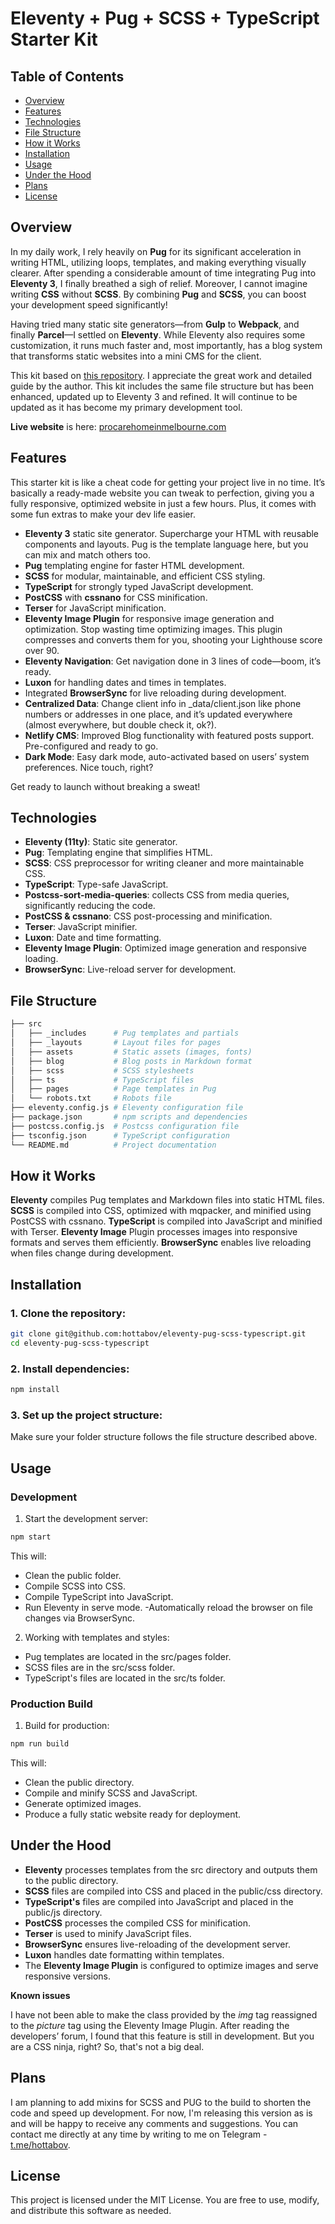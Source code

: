# Eleventy + Pug + SCSS + TypeScript Starter Kit

## Table of Contents
- [Overview](#overview)
- [Features](#features)
- [Technologies](#technologies)
- [File Structure](#file-structure)
- [How it Works](#how-it-works)
- [Installation](#installation)
- [Usage](#usage)
- [Under the Hood](#under-the-hood)
- [Plans](#plans)
- [License](#license)

## Overview

In my daily work, I rely heavily on **Pug** for its significant acceleration in writing HTML, utilizing loops, templates, and making everything visually clearer. After spending a considerable amount of time integrating Pug into **Eleventy 3**, I finally breathed a sigh of relief. Moreover, I cannot imagine writing **CSS** without **SCSS**. By combining **Pug** and **SCSS**, you can boost your development speed significantly!

Having tried many static site generators—from **Gulp** to **Webpack**, and finally **Parcel**—I settled on **Eleventy**. While Eleventy also requires some customization, it runs much faster and, most importantly, has a blog system that transforms static websites into a mini CMS for the client.

This kit based on [this repository](https://github.com/Oak-Harbor-Kits/Starter-Kit-V4-Eleventy). I appreciate the great work and detailed guide by the author. This kit includes the same file structure but has been enhanced, updated up to Eleventy 3 and refined. It will continue to be updated as it has become my primary development tool.

**Live website** is here: [procarehomeinmelbourne.com](https://procarehomeinmelbourne.com)

## Features

This starter kit is like a cheat code for getting your project live in no time. It’s basically a ready-made website you can tweak to perfection, giving you a fully responsive, optimized website in just a few hours. Plus, it comes with some fun extras to make your dev life easier.

- **Eleventy 3** static site generator. Supercharge your HTML with reusable components and layouts. Pug is the template language here, but you can mix and match others too.
- **Pug** templating engine for faster HTML development.
- **SCSS** for modular, maintainable, and efficient CSS styling.
- **TypeScript** for strongly typed JavaScript development.
- **PostCSS** with **cssnano** for CSS minification.
- **Terser** for JavaScript minification.
- **Eleventy Image Plugin** for responsive image generation and optimization. Stop wasting time optimizing images. This plugin compresses and converts them for you, shooting your Lighthouse score over 90.
- **Eleventy Navigation**: Get navigation done in 3 lines of code—boom, it’s ready.
- **Luxon** for handling dates and times in templates.
- Integrated **BrowserSync** for live reloading during development.
- **Centralized Data**: Change client info in _data/client.json like phone numbers or addresses in one place, and it’s updated everywhere (almost everywhere, but double check it, ok?).
- **Netlify CMS**: Improved Blog functionality with featured posts support. Pre-configured and ready to go.
- **Dark Mode**: Easy dark mode, auto-activated based on users’ system preferences. Nice touch, right?

Get ready to launch without breaking a sweat!

## Technologies
- **Eleventy (11ty)**: Static site generator.
- **Pug**: Templating engine that simplifies HTML.
- **SCSS**: CSS preprocessor for writing cleaner and more maintainable CSS.
- **TypeScript**: Type-safe JavaScript.
- **Postcss-sort-media-queries**: collects CSS from media queries, significantly reducing the code.
- **PostCSS & cssnano**: CSS post-processing and minification.
- **Terser**: JavaScript minifier.
- **Luxon**: Date and time formatting.
- **Eleventy Image Plugin**: Optimized image generation and responsive loading.
- **BrowserSync**: Live-reload server for development.

## File Structure
```bash
├── src
│   ├── _includes      # Pug templates and partials
│   ├── _layouts       # Layout files for pages
│   ├── assets         # Static assets (images, fonts)
│   ├── blog           # Blog posts in Markdown format
│   ├── scss           # SCSS stylesheets
│   ├── ts             # TypeScript files
│   ├── pages          # Page templates in Pug
│   └── robots.txt     # Robots file
├── eleventy.config.js # Eleventy configuration file
├── package.json       # npm scripts and dependencies
├── postcss.config.js  # Postcss configuration file
├── tsconfig.json      # TypeScript configuration
└── README.md          # Project documentation
```
## How it Works

**Eleventy** compiles Pug templates and Markdown files into static HTML files.
**SCSS** is compiled into CSS, optimized with mqpacker, and minified using PostCSS with cssnano. 
**TypeScript** is compiled into JavaScript and minified with Terser.
**Eleventy Image** Plugin processes images into responsive formats and serves them efficiently. 
**BrowserSync** enables live reloading when files change during development.

## Installation

### 1. Clone the repository:
```bash
git clone git@github.com:hottabov/eleventy-pug-scss-typescript.git
cd eleventy-pug-scss-typescript
```
### 2. Install dependencies:
```bash
npm install
```

### 3. Set up the project structure:
Make sure your folder structure follows the file structure described above.

## Usage

### Development

1. Start the development server:
```bash
npm start
```
This will:
- Clean the public folder.
- Compile SCSS into CSS.
- Compile TypeScript into JavaScript.
- Run Eleventy in serve mode.
 -Automatically reload the browser on file changes via BrowserSync.

2. Working with templates and styles:

- Pug templates are located in the src/pages folder.
- SCSS files are in the src/scss folder.
- TypeScript's files are located in the src/ts folder.

### Production Build

1.	Build for production:
```bash
npm run build
```

This will:
- Clean the public directory.
- Compile and minify SCSS and JavaScript.
- Generate optimized images.
- Produce a fully static website ready for deployment.

## Under the Hood

- **Eleventy** processes templates from the src directory and outputs them to the public directory.
- **SCSS** files are compiled into CSS and placed in the public/css directory.
- **TypeScript's** files are compiled into JavaScript and placed in the public/js directory.
- **PostCSS** processes the compiled CSS for minification.
- **Terser** is used to minify JavaScript files.
- **BrowserSync** ensures live-reloading of the development server.
- **Luxon** handles date formatting within templates.
- The **Eleventy Image Plugin** is configured to optimize images and serve responsive versions.

**Known issues**

I have not been able to make the class provided by the *img* tag reassigned to the *picture* tag using the Eleventy Image Plugin. After reading the developers’ forum, I found that this feature is still in development. But you are a CSS ninja, right? So, that's not a big deal.

## Plans

I am planning to add mixins for SCSS and PUG to the build to shorten the code and speed up development. For now, I'm releasing this version as is and will be happy to receive any comments and suggestions. You can contact me directly at any time by writing to me on Telegram - [t.me/hottabov](https://t.me/hottabov).

## License

This project is licensed under the MIT License. You are free to use, modify, and distribute this software as needed.
